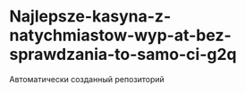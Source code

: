# Najlepsze-kasyna-z-natychmiastow-wyp-at-bez-sprawdzania-to-samo-ci-g2q
Автоматически созданный репозиторий
